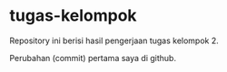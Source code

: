 # tugas-kelompok
Repository ini berisi hasil pengerjaan tugas kelompok 2.

Perubahan (commit) pertama saya di github.
